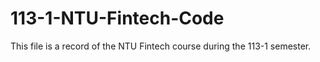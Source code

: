 # 113-1-NTU-Fintech-Code
This file is a record of the NTU Fintech course during the 113-1 semester.
